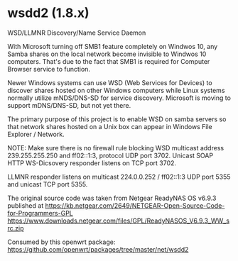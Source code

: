 # wsdd2 (1.8.x)
WSD/LLMNR Discovery/Name Service Daemon

With Microsoft turning off SMB1 feature completely on Windwos 10, any Samba shares on the
local network become invisible to Windwos 10 computers. That's due to the fact that SMB1 is
required for Computer Browser service to function.

Newer Windows systems can use WSD (Web Services for Devices) to discover shares hosted on
other Windows computers while Linux systems normally utilize mNDS/DNS-SD for service discovery.
Microsoft is moving to support mDNS/DNS-SD, but not yet there.

The primary purpose of this project is to enable WSD on samba servers so that network shares
hosted on a Unix box can appear in Windows File Explorer / Network.

NOTE: Make sure there is no firewall rule blocking WSD multicast address
239.255.255.250 and ff02::1:3, protocol UDP port 3702. Unicast SOAP HTTP
WS-Dicsovery responder listens on TCP port 3702.

LLMNR responder listens on multicast 224.0.0.252 / ff02::1:3 UDP port 5355
and unicast TCP port 5355.

The original source code was taken from Netgear ReadyNAS OS v6.9.3 published at
https://kb.netgear.com/2649/NETGEAR-Open-Source-Code-for-Programmers-GPL
https://www.downloads.netgear.com/files/GPL/ReadyNASOS_V6.9.3_WW_src.zip

Consumed by this openwrt package:
https://github.com/openwrt/packages/tree/master/net/wsdd2

